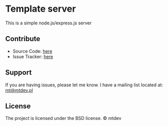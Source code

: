 # Template server

This is a simple node.js/express.js server



## Contribute

- Source Code: [here](https://github.com/mtyszko/template_server)
- Issue Tracker: [here](https://github.com/mtyszko/template_server/issues)

## Support

If you are having issues, please let me know.
I have a mailing list located at: mt@mtdev.pl

## License

The project is licensed under the BSD license. &copy; mtdev
